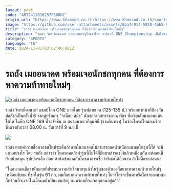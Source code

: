 ```yaml
---
layout: post
code: "ART2411010257FS6RKC"
origin_url: "https://www.khaosod.co.th/https://www.khaosod.co.th/sports/news_9484934"
image: "https://github.com/user-attachments/assets/6ba7c91f-5928-4bb5-9a34-88dabc373885"
title: "รถถัง เผยอนาคต พร้อมเจอนักชกทุกคน ที่ต้องการหาความท้าทายใหม่ๆ"
description: "รถถัง จิตรเมืองนนท์ ยอดมวยขวัญใจชาวไทย แห่งเวที ONE Championship เปิดใจยังชกได้อีกนาน ชี้พร้อมเจอกับทุกคนหากต้องการหาความท้าทายใหม่ๆ"
category: "SPORTS"
language: "th"
date: 2024-11-01T03:02:40.881Z
---
```


# รถถัง เผยอนาคต พร้อมเจอนักชกทุกคน ที่ต้องการหาความท้าทายใหม่ๆ

[![รถถัง เผยอนาคต พร้อมเจอนักชกทุกคน ที่ต้องการหาความท้าทายใหม่ๆ](https://www.khaosod.co.th/wpapp/uploads/2024/10/fgrwty.jpg "รถถัง เผยอนาคต พร้อมเจอนักชกทุกคน ที่ต้องการหาความท้าทายใหม่ๆ")](https://www.khaosod.co.th/wpapp/uploads/2024/10/fgrwty.jpg)

รถถัง จิตรเมืองนนท์ แชมป์โลก ONE มวยไทย รุ่นฟลายเวต (125-135 ป.) พร้อมทำหน้าที่ป้องกันบัลลังก์เป็นครั้งที่ 6 จากคู่ปรับเก่า “จาค็อบ สมิธ” นักชกจากสหราชอาณาจักร ที่หวังกลับมาถอนแค้นให้ได้ ในศึก ONE 169 ที่จะจัดขึ้น ณ สนามมวยเวทีลุมพินี (รามอินทรา) ในช่วงไพรม์ไทม์อเมริกา ซึ่งตรงกับเวลา 08.00 น. วันเสาร์ที่ 9 พ.ย.นี้

![](https://www.khaosod.co.th/wpapp/uploads/2024/10/163726.jpg)

รถถัง ตอบคำถามสื่อมวลชนในประเด็นถ้าหากในอนาคตไม่สามารถลดน้ำหนักลงมาชกในรุ่นนี้ได้ จะมีแผนอย่างไร โดย รถถัง กล่าวว่า ในอนาคตถ้าทำรุ่นนี้ไม่ได้ก็มีแผนสำรองไว้แล้วเหมือนกัน แต่ตอนนี้ยังสนับสนุน ซุปเปอร์เล็ก ก่อน ถ้ายังเข้มงวดกับโภชนาการเชื่อว่ายังชกได้อีกนาน ถ้าไม่ดื้อซะก่อนนะ

“ในอนาคตเชื่อว่านักมวยที่ประสบความสำเร็จมากๆแล้วในรุ่นของตัวเองก็อยากหาความท้าทายใหม่ๆ เหมือนกับผม ที่ชกในรุ่น 61 กก. ผมก็อยากหาความท้าทายใหม่ๆ ไม่ว่าใครจะขึ้นมาหรือใครจะลงมาผมก็พร้อมที่จะเจอในเมื่อผมยังเป็นแชมป์อยู่ ผมพร้อมที่จะเจอทุกคนอยู่แล้ว”